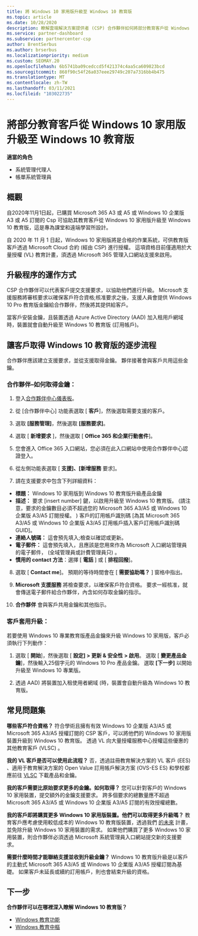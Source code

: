 ```yaml
---
title: 將 Windows 10 家用版升級至 Windows 10 教育版
ms.topic: article
ms.date: 10/28/2020
description: 瞭解雲端解決方案提供者 (CSP) 合作夥伴如何將部分教育客戶從 Windows 10 家用版升級至 Windows 10 教育版
ms.service: partner-dashboard
ms.subservice: partnercenter-csp
author: BrentSerbus
ms.author: brserbus
ms.localizationpriority: medium
ms.custom: SEOMAY.20
ms.openlocfilehash: 6b5741ba09cedccd5f421374c4aa5ca609823bcd
ms.sourcegitcommit: 868f90c54f26a037eee29749c207a7316bb4b475
ms.translationtype: MT
ms.contentlocale: zh-TW
ms.lasthandoff: 03/11/2021
ms.locfileid: "103022735"
---
```

# <a name="upgrade-some-education-customers-from-windows-10-home-to-windows-10-education"></a>將部分教育客戶從 Windows 10 家用版升級至 Windows 10 教育版

**適當的角色**

- 系統管理代理人
- 帳單系統管理員

## <a name="overview"></a>概觀

自2020年11月1日起，已購買 Microsoft 365 A3 或 A5 或 Windows 10 企業版 A3 或 A5 訂閱的 Csp 可協助其教育客戶從 Windows 10 家用版升級至 Windows 10 教育版，這是專為課堂和遠端學習所設計。

自 2020 年 11 月 1 日起，Windows 10 家用版將是合格的作業系統，可供教育版客戶透過 Microsoft Cloud 合約 (經由 CSP) 進行授權。 這項資格目前僅適用於大量授權 (VL) 教育計畫，須透過 Microsoft 365 管理入口網站支援來啟用。 

## <a name="how-the-upgrade-process-works"></a>升級程序的運作方式

CSP 合作夥伴可以代表客戶提交支援要求，以協助他們進行升級。 Microsoft 支援服務將審核要求以確保客戶符合資格;核准要求之後，支援人員會提供 Windows 10 Pro 教育版金鑰給合作夥伴，然後將其提供給客戶。

當客戶安裝金鑰，且裝置透過 Azure Active Directory (AAD) 加入租用戶網域時，裝置就會自動升級至 Windows 10 教育版 (訂用帳戶)。   

## <a name="step-by-step-process-for-customers-to-get-windows-10-education"></a>讓客戶取得 Windows 10 教育版的逐步流程

合作夥伴應該建立支援要求，並從支援取得金鑰。 夥伴接著會與客戶共用這些金鑰。

### <a name="partners--how-to-get-the-keys"></a>合作夥伴–如何取得金鑰：

1. 登入[合作夥伴中心儀表板](https://partner.microsoft.com/dashboard)。

2. 從 [合作夥伴中心] 功能表選取 [ **客戶**]，然後選取需要支援的客戶。

3. 選取 **\[服務管理\]**，然後選取 **\[服務要求\]**。

4. 選取 [ **新增要求** ]，然後選取 [ **Office 365 和企業行動套件**]。

5. 您會進入 Office 365 入口網站，您必須在此入口網站中使用合作夥伴中心認證登入。

6. 從左側功能表選取 [ **支援]、[新增服務** 要求]。

7. 請在支援要求中包含下列詳細資料：

- **標題：** Windows 10 家用版到 Windows 10 教育版升級產品金鑰
- **描述：** 要求 [insert number] 鍵，以啟用升級至 Windows 10 教育版。  (請注意，要求的金鑰數目必須不超過您的 Microsoft 365 A3/A5 或 Windows 10 企業版 A3/A5 訂閱授權。 ) 客戶的訂用帳戶識別碼 [為其 Microsoft 365 A3/A5 或 Windows 10 企業版 A3/A5 訂用帳戶插入客戶訂用帳戶識別碼 GUID]。
- **連絡人號碼：** 這會預先填入;檢查以確認或更新。
- **電子郵件：** 這會預先填入，且應該是您用來作為 Microsoft 入口網站管理員的電子郵件， (全域管理員或計費管理員只) 。
- **慣用的 contact 方法**：選擇 [ **電話** ] 或 [ **排程回撥**]。

8. 選取 [ **Contact me**]。 預期的等待時間會在 [ **需要協助嗎？** ] 窗格中指出。

9. **Microsoft 支援服務** 將檢查要求，以確保客戶符合資格。 要求一經核准，就會傳送電子郵件給合作夥伴，內含如何存取金鑰的指示。

10. **合作夥伴** 會與客戶共用金鑰和其他指示。

### <a name="customer-applies-the-upgrade"></a>客戶套用升級：

若要使用 Windows 10 專業教育版產品金鑰來升級 Windows 10 家用版，客戶必須執行下列動作：  

1. 選取 [ **開始**]，然後選取 [ **設定] > 更新 & 安全性 > 啟用**。 選取 [ **變更產品金鑰**]，然後輸入25個字元的 Windows 10 Pro 產品金鑰。 選取 **[下一步]** 以開始升級至 Windows 10 專業版。

2. 透過 AAD) 將裝置加入租使用者網域 (時，裝置會自動升級為 Windows 10 教育版。  

## <a name="frequently-asked-questions"></a>常見問題集

**哪些客戶符合資格？**
符合學術且擁有有效 Windows 10 企業版 A3/A5 或 Microsoft 365 A3/A5 授權訂閱的 CSP 客戶，可以將他們的 Windows 10 家用版裝置升級到 Windows 10 教育版。 透過 VL 向大量授權服務中心授權這些優惠的其他教育客戶 (VLSC) 。

**我的 VL 客戶是否可以使用此流程？**
否，透過註冊教育解決方案的 VL 客戶 (EES) 、適用于教育解決方案的 Open Value 訂用帳戶解決方案 (OVS-ES ES) 和學校都應前往 [VLSC](https://www.microsoft.com/Licensing/servicecenter/default.aspx) 下載產品和金鑰。 

**我的客戶需要比原始要求更多的金鑰。如何取得？**
您可以針對客戶的 Windows 10 家用裝置，提交額外的金鑰支援要求。 跨多個要求的總數量應不超過 Microsoft 365 A3/A5 或 Windows 10 企業版 A3/A5 訂閱的有效授權總數。

**我的客戶即將購買更多 Windows 10 家用版裝置。他們可以取得更多升級嗎？**
教育客戶應考慮使用較低成本的 Windows 10 教育版裝置，透過我們 [的未來](https://www.microsoft.com/education/products/windows/shapethefuture.aspx) 計畫，並免除升級 Windows 10 家用裝置的需求。 如果他們購買了更多 Windows 10 家用裝置，則合作夥伴必須透過 Microsoft 系統管理員入口網站提交新的支援要求。

**需要什麼時間才能聯絡支援並收到升級金鑰？**
Windows 10 教育版升級是以客戶的主動式 Microsoft 365 A3/A5 或 Windows 10 企業版 A3/A5 授權訂閱為基礎。 如果客戶未延長或續約訂用帳戶，則也會結束升級的資格。

## <a name="next-steps"></a>下一步

**合作夥伴可以在哪裡深入瞭解 Windows 10 教育版？**

- [Windows 教育功能](https://www.microsoft.com/education/products/windows/features)
- [Windows 教育中樞](/education/windows/)